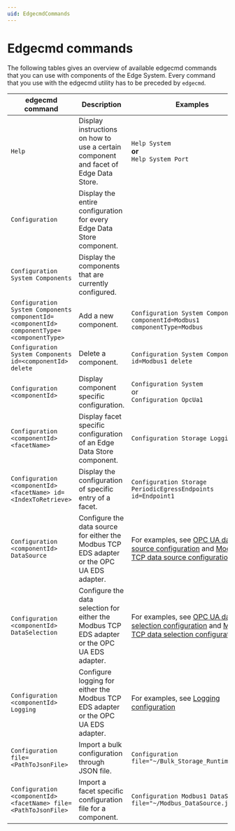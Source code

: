```yaml
---
uid: EdgecmdCommands
---
```


# Edgecmd commands

The following tables gives an overview of available edgecmd commands that you can use with components of the Edge System. Every command that you use with the edgecmd utility has to be preceded by `edgecmd`.

| edgecmd command | Description | Examples |
|-----------------|-------------|----------|
|`Help`| Display instructions on how to use a certain component and facet of Edge Data Store. | `Help System`<br>**or**<br> `Help System Port`|
|`Configuration`| Display the entire configuration for every Edge Data Store component. |
|`Configuration System Components` |Display the components that are currently configured. | 
|`Configuration System Components componentId=<componentId> componentType=<componentType>` | Add a new component.  | `Configuration System Components componentId=Modbus1 componentType=Modbus`|
|`Configuration System Components id=<componentId> delete` |Delete a component. | `Configuration System Components id=Modbus1 delete` |
|`Configuration <componentId>` | Display component specific configuration. | `Configuration System`<br>or<br>`Configuration OpcUa1`|
|`Configuration <componentId> <facetName>` | Display facet specific configuration of an Edge Data Store component. |  `Configuration Storage Logging`|
|`Configuration <componentId> <facetName> id=<IndexToRetrieve>`| Display the configuration of specific entry of a facet. | `Configuration Storage PeriodicEgressEndpoints id=Endpoint1` |
|`Configuration <componentId> DataSource` | Configure the data source for either the Modbus TCP EDS adapter or the OPC UA EDS adapter. | For examples, see [OPC UA data source configuration](xref:OPCUADataSourceConfiguration) and [Modbus TCP data source configuration](xref:ModbusTCPDataSourceConfiguration)|
|`Configuration <componentId> DataSelection` | Configure the data selection for either the Modbus TCP EDS adapter or the OPC UA EDS adapter. | For examples, see [OPC UA data selection configuration](xref:OPCUADataSelectionConfiguration) and [Modbus TCP data selection configuration](xref:ModbusTCPDataSelectionConfiguration)|
|`Configuration <componentId> Logging` | Configure logging for either the Modbus TCP EDS adapter or the OPC UA EDS adapter. | For examples, see [Logging configuration](xref:LoggingConfiguration)|
| `Configuration file=<PathToJsonFile>` | Import a bulk configuration through JSON file. | `Configuration file="~/Bulk_Storage_Runtime.json"`|
| `Configuration <componentId> <facetName> file=<PathToJsonFile>` | Import a facet specific configuration file for a component. | `Configuration Modbus1 DataSource file="~/Modbus_DataSource.json"`|
